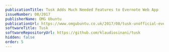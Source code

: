 ```yaml
---
publicationTitle: Tusk Adds Much Needed Features to Evernote Web App
issueNumber: 08/2017
publisherName: OMG Ubuntu
publicationUrl: https://www.omgubuntu.co.uk/2017/08/tusk-unofficial-evernote-app
softwareTitle: Tusk
softwareRepositoryUrl: https://github.com/klaudiosinani/tusk
hidden: false
order: 5
---
```

